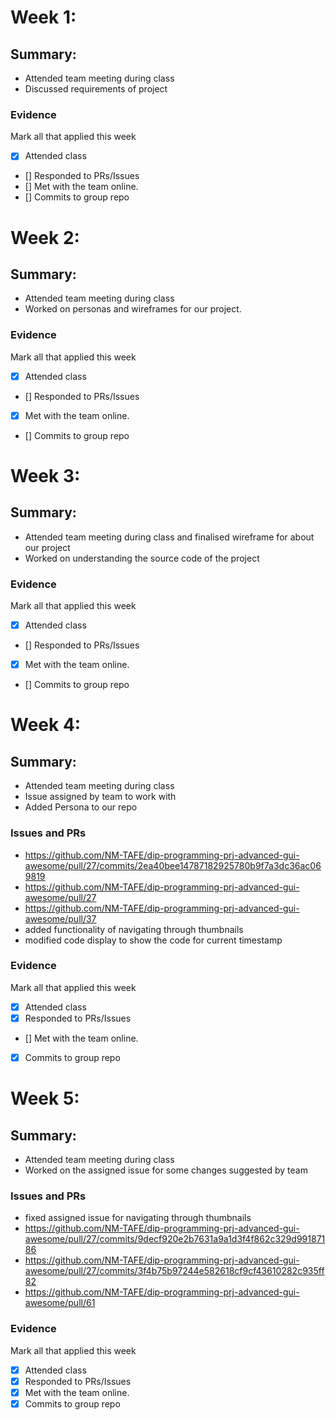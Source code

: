 # Week 1:

## Summary:
- Attended team meeting during class
- Discussed requirements of project


### Evidence
Mark all that applied this week
- [x] Attended class
- [] Responded to PRs/Issues
- [] Met with the team online.
- [] Commits to group repo


# Week 2:

## Summary:
- Attended team meeting during class
- Worked on personas and wireframes for our project.


### Evidence
Mark all that applied this week
- [x] Attended class
- [] Responded to PRs/Issues
- [x] Met with the team online.
- [] Commits to group repo


# Week 3:

## Summary:
- Attended team meeting during class and finalised wireframe for about our project
- Worked on understanding the source code of the project


### Evidence
Mark all that applied this week
- [x] Attended class
- [] Responded to PRs/Issues
- [x] Met with the team online.
- [] Commits to group repo


# Week 4:

## Summary:
- Attended team meeting during class 
- Issue assigned by team to work with 
- Added Persona to our repo


### Issues and PRs
- https://github.com/NM-TAFE/dip-programming-prj-advanced-gui-awesome/pull/27/commits/2ea40bee14787182925780b9f7a3dc36ac069819
- https://github.com/NM-TAFE/dip-programming-prj-advanced-gui-awesome/pull/27
- https://github.com/NM-TAFE/dip-programming-prj-advanced-gui-awesome/pull/37
- added functionality of navigating through thumbnails
- modified code display to show the code for current timestamp


### Evidence
Mark all that applied this week
- [x] Attended class
- [x] Responded to PRs/Issues
- [] Met with the team online.
- [x] Commits to group repo


# Week 5:

## Summary:
- Attended team meeting during class
- Worked on the assigned issue for some changes suggested by team


### Issues and PRs
- fixed assigned issue for navigating through thumbnails
- https://github.com/NM-TAFE/dip-programming-prj-advanced-gui-awesome/pull/27/commits/9decf920e2b7631a9a1d3f4f862c329d99187186
- https://github.com/NM-TAFE/dip-programming-prj-advanced-gui-awesome/pull/27/commits/3f4b75b97244e582618cf9cf43610282c935ff82
- https://github.com/NM-TAFE/dip-programming-prj-advanced-gui-awesome/pull/61

### Evidence
Mark all that applied this week
- [x] Attended class
- [x] Responded to PRs/Issues
- [x] Met with the team online.
- [x] Commits to group repo
